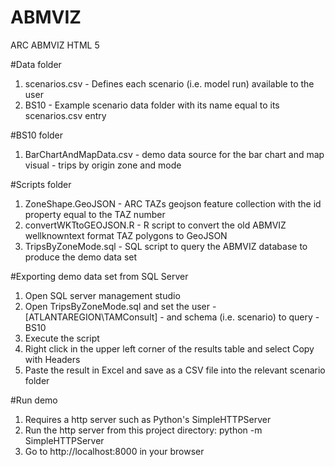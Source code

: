 # ABMVIZ
ARC ABMVIZ HTML 5

#Data folder
1. scenarios.csv - Defines each scenario (i.e. model run) available to the user
2. BS10 - Example scenario data folder with its name equal to its scenarios.csv entry

#BS10 folder
1. BarChartAndMapData.csv - demo data source for the bar chart and map visual - trips by origin zone and mode

#Scripts folder
1. ZoneShape.GeoJSON - ARC TAZs geojson feature collection with the id property equal to the TAZ number
2. convertWKTtoGEOJSON.R - R script to convert the old ABMVIZ wellknowntext format TAZ polygons to GeoJSON
3. TripsByZoneMode.sql - SQL script to query the ABMVIZ database to produce the demo data set

#Exporting demo data set from SQL Server
1. Open SQL server management studio
2. Open TripsByZoneMode.sql and set the user - [ATLANTAREGION\TAMConsult] - and schema (i.e. scenario) to query - BS10
3. Execute the script
4. Right click in the upper left corner of the results table and select Copy with Headers
5. Paste the result in Excel and save as a CSV file into the relevant scenario folder

#Run demo
1. Requires a http server such as Python's SimpleHTTPServer
2. Run the http server from this project directory: python -m SimpleHTTPServer
3. Go to http://localhost:8000 in your browser 
